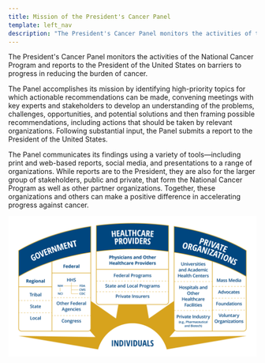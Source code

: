 ```yaml
---
title: Mission of the President's Cancer Panel
template: left_nav
description: "The President's Cancer Panel monitors the activities of the National Cancer Program and reports to the President of the United States on barriers to progress in reducing the burden of cancer."
---
```


The President's Cancer Panel monitors the activities of the National Cancer Program
and reports to the President of the United States on barriers to progress in reducing
the burden of cancer.

The Panel accomplishes its mission by identifying high-priority topics for which
actionable recommendations can be made, convening meetings with key experts and
stakeholders to develop an understanding of the problems, challenges, opportunities,
and potential solutions and then framing possible recommendations, including actions
that should be taken by relevant organizations. Following substantial input, the Panel
submits a report to the President of the United States.

The Panel communicates its findings using a variety of tools—including print and
web-based reports, social media, and presentations to a range of organizations.
While reports are to the President, they are also for the larger group of stakeholders,
public and private, that form the National Cancer Program as well as other partner
organizations. Together, these organizations and others can make a positive difference
in accelerating progress against cancer.

![Government, Healthcare Providers, Individuals](../../src/images/cgov-16669_ncp-infographic-update_a_v3_2.png)
